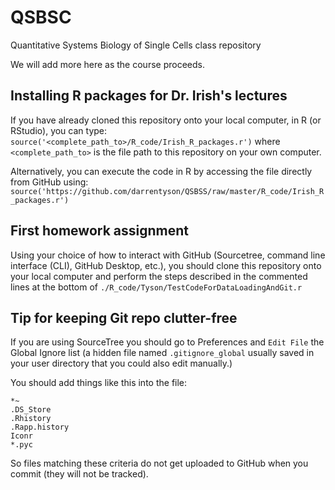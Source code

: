 # QSBSC
Quantitative Systems Biology of Single Cells class repository

We will add more here as the course proceeds.

## Installing R packages for Dr. Irish's lectures
If you have already cloned this repository onto your local computer, in R (or RStudio), you can type:
`source('<complete_path_to>/R_code/Irish_R_packages.r')` where `<complete_path_to>` is the file path to this repository on your own computer.

Alternatively, you can execute the code in R by accessing the file directly from GitHub using:
`source('https://github.com/darrentyson/QSBSS/raw/master/R_code/Irish_R_packages.r')`

## First homework assignment
Using your choice of how to interact with GitHub (Sourcetree, command line interface (CLI),
GitHub Desktop, etc.), you should clone this repository onto your local computer and perform 
the steps described in the commented lines at the bottom of 
`./R_code/Tyson/TestCodeForDataLoadingAndGit.r`

## Tip for keeping Git repo clutter-free
If you are using SourceTree you should go to Preferences and `Edit File` the Global Ignore list (a hidden file named `.gitignore_global` usually saved in your user directory that you could also edit manually.)

You should add things like this into the file:
```
*~
.DS_Store
.Rhistory
.Rapp.history
Iconr
*.pyc
```
So files matching these criteria do not get uploaded to GitHub when you commit (they will not be tracked).
